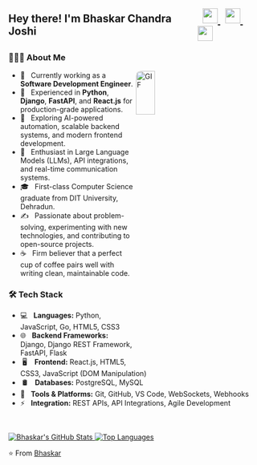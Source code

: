 <h2 style="display: flex; align-items: center; justify-content: space-between;">
  Hey there! I'm Bhaskar Chandra Joshi
  <div>
    &nbsp;
    <a href="https://twitter.com/joshi06041999" target="_blank" rel="noopener noreferrer">
      <img src="https://img.icons8.com/plasticine/100/000000/twitter.png" width="30" />
    </a>
    &nbsp;
    <a href="https://www.linkedin.com/in/bhaskar-chandra-joshi-b3097b186/" target="_blank" rel="noopener noreferrer">
      <img src="https://img.icons8.com/plasticine/100/000000/linkedin.png" width="30" />
    </a>
    &nbsp;
    <a href="mailto:bhaskarjoshe@gmail.com" target="_blank" rel="noopener noreferrer">
      <img src="https://img.icons8.com/plasticine/100/000000/gmail.png" width="30" />
    </a>
  </div>
</h2>



<h3> 👨🏻‍💻 About Me </h3>
<img 
  align="right" 
  alt="GIF" 
  src="https://media1.giphy.com/media/v1.Y2lkPTc5MGI3NjExOGo5cTBmbDkwa2xmNDF0OGZnOTJvcGE1ZTIxZW1kYXVqNW9kM3p1OSZlcD12MV9pbnRlcm5hbF9naWZfYnlfaWQmY3Q9Zw/NaDfUq0PoLm7UAtUu1/giphy.gif" 
  style="min-width: 250px; width: 15%; height: auto; border-radius:10px"
/>
<ul>
  <li>🔭 &nbsp; Currently working as a <strong>Software Development Engineer</strong>.</li>
  <li>💼 &nbsp; Experienced in <strong>Python</strong>, <strong>Django</strong>, <strong>FastAPI</strong>, and <strong>React.js</strong> for production-grade applications.</li>
  <li>🤔 &nbsp; Exploring AI-powered automation, scalable backend systems, and modern frontend development.</li>
  <li>🌱 &nbsp; Enthusiast in Large Language Models (LLMs), API integrations, and real-time communication systems.</li>
  <li>🎓 &nbsp; First-class Computer Science graduate from DIT University, Dehradun.</li>
  <li>✍️ &nbsp; Passionate about problem-solving, experimenting with new technologies, and contributing to open-source projects.</li>
  <li>☕ &nbsp; Firm believer that a perfect cup of coffee pairs well with writing clean, maintainable code.</li>
</ul>

<h3> 🛠 Tech Stack </h3>
<ul>
  <li>💻 &nbsp; <strong>Languages:</strong> Python, JavaScript, Go, HTML5, CSS3</li>
  <li>🌐 &nbsp; <strong>Backend Frameworks:</strong> Django, Django REST Framework, FastAPI, Flask</li>
  <li>&nbsp;🖥 &nbsp; <strong>&nbsp;Frontend:</strong> React.js, HTML5, CSS3, JavaScript (DOM Manipulation)</li>
  <li>&nbsp;🛢 &nbsp; <strong>&nbsp;Databases:</strong> PostgreSQL, MySQL</li>
  <li>🔧 &nbsp; <strong>Tools & Platforms:</strong> Git, GitHub, VS Code, WebSockets, Webhooks</li>
  <li>⚡ &nbsp; <strong>Integration:</strong> REST APIs, API Integrations, Agile Development</li>
</ul>

<br>

<p>
  <a href="https://github.com/bhaskarjoshe">
    <img src="https://github-readme-stats.vercel.app/api?username=bhaskarjoshe&include_all_commits=true&count_private=true&show_icons=true&line_height=20&title_color=7A7ADB&icon_color=2234AE&text_color=D3D3D3&bg_color=0,000000,130F40" alt="Bhaskar's GitHub Stats" />
  </a>
  <a href="https://github.com/bhaskarjoshe">
    <img src="https://github-readme-stats.vercel.app/api/top-langs/?username=bhaskarjoshe&layout=compact&text_color=daf7dc&bg_color=151515" alt="Top Languages" />
  </a>
</p>


⭐️ From [Bhaskar](https://github.com/bhaskarjoshe)
